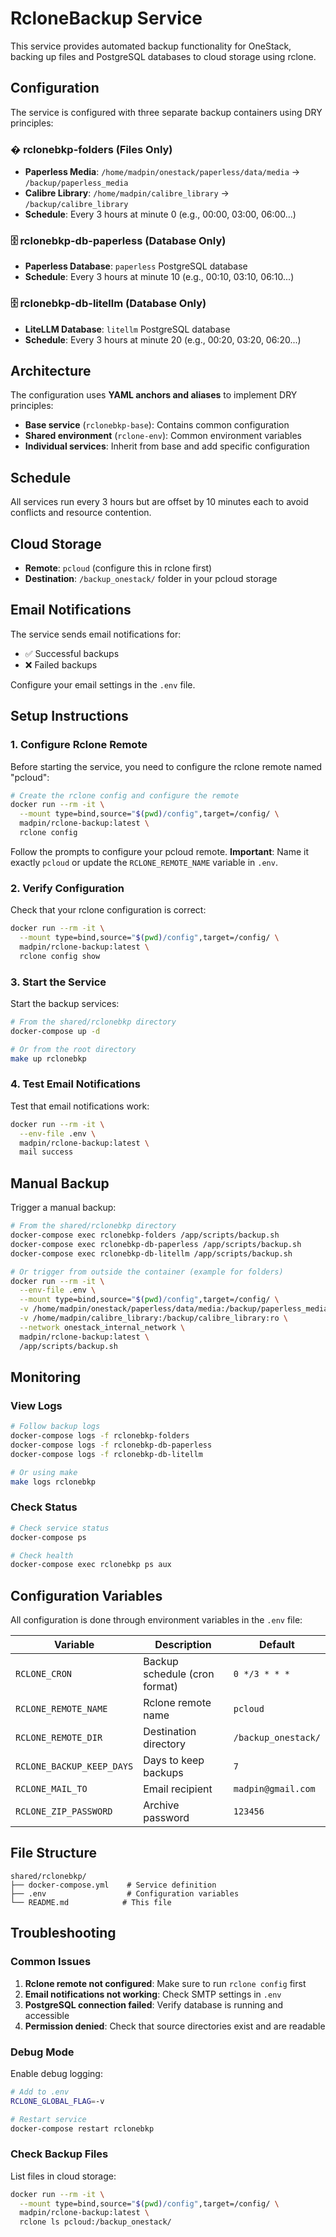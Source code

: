 # RcloneBackup Service

This service provides automated backup functionality for OneStack, backing up files and PostgreSQL databases to cloud storage using rclone.

## Configuration

The service is configured with three separate backup containers using DRY principles:

### � **rclonebkp-folders** (Files Only)

- **Paperless Media**: `/home/madpin/onestack/paperless/data/media` → `/backup/paperless_media`
- **Calibre Library**: `/home/madpin/calibre_library` → `/backup/calibre_library`
- **Schedule**: Every 3 hours at minute 0 (e.g., 00:00, 03:00, 06:00...)

### 🗄️ **rclonebkp-db-paperless** (Database Only)

- **Paperless Database**: `paperless` PostgreSQL database
- **Schedule**: Every 3 hours at minute 10 (e.g., 00:10, 03:10, 06:10...)

### 🗄️ **rclonebkp-db-litellm** (Database Only)

- **LiteLLM Database**: `litellm` PostgreSQL database
- **Schedule**: Every 3 hours at minute 20 (e.g., 00:20, 03:20, 06:20...)

## Architecture

The configuration uses **YAML anchors and aliases** to implement DRY principles:

- **Base service** (`rclonebkp-base`): Contains common configuration
- **Shared environment** (`rclone-env`): Common environment variables
- **Individual services**: Inherit from base and add specific configuration

## Schedule

All services run every 3 hours but are offset by 10 minutes each to avoid conflicts and resource contention.

## Cloud Storage

- **Remote**: `pcloud` (configure this in rclone first)
- **Destination**: `/backup_onestack/` folder in your pcloud storage

## Email Notifications

The service sends email notifications for:
- ✅ Successful backups
- ❌ Failed backups

Configure your email settings in the `.env` file.

## Setup Instructions

### 1. Configure Rclone Remote

Before starting the service, you need to configure the rclone remote named "pcloud":

```bash
# Create the rclone config and configure the remote
docker run --rm -it \
  --mount type=bind,source="$(pwd)/config",target=/config/ \
  madpin/rclone-backup:latest \
  rclone config
```

Follow the prompts to configure your pcloud remote. **Important**: Name it exactly `pcloud` or update the `RCLONE_REMOTE_NAME` variable in `.env`.

### 2. Verify Configuration

Check that your rclone configuration is correct:

```bash
docker run --rm -it \
  --mount type=bind,source="$(pwd)/config",target=/config/ \
  madpin/rclone-backup:latest \
  rclone config show
```

### 3. Start the Service

Start the backup services:

```bash
# From the shared/rclonebkp directory
docker-compose up -d

# Or from the root directory
make up rclonebkp
```

### 4. Test Email Notifications

Test that email notifications work:

```bash
docker run --rm -it \
  --env-file .env \
  madpin/rclone-backup:latest \
  mail success
```

## Manual Backup

Trigger a manual backup:

```bash
# From the shared/rclonebkp directory
docker-compose exec rclonebkp-folders /app/scripts/backup.sh
docker-compose exec rclonebkp-db-paperless /app/scripts/backup.sh
docker-compose exec rclonebkp-db-litellm /app/scripts/backup.sh

# Or trigger from outside the container (example for folders)
docker run --rm -it \
  --env-file .env \
  --mount type=bind,source="$(pwd)/config",target=/config/ \
  -v /home/madpin/onestack/paperless/data/media:/backup/paperless_media:ro \
  -v /home/madpin/calibre_library:/backup/calibre_library:ro \
  --network onestack_internal_network \
  madpin/rclone-backup:latest \
  /app/scripts/backup.sh
```

## Monitoring

### View Logs

```bash
# Follow backup logs
docker-compose logs -f rclonebkp-folders
docker-compose logs -f rclonebkp-db-paperless
docker-compose logs -f rclonebkp-db-litellm

# Or using make
make logs rclonebkp
```

### Check Status

```bash
# Check service status
docker-compose ps

# Check health
docker-compose exec rclonebkp ps aux
```

## Configuration Variables

All configuration is done through environment variables in the `.env` file:

| Variable | Description | Default |
|----------|-------------|---------|
| `RCLONE_CRON` | Backup schedule (cron format) | `0 */3 * * *` |
| `RCLONE_REMOTE_NAME` | Rclone remote name | `pcloud` |
| `RCLONE_REMOTE_DIR` | Destination directory | `/backup_onestack/` |
| `RCLONE_BACKUP_KEEP_DAYS` | Days to keep backups | `7` |
| `RCLONE_MAIL_TO` | Email recipient | `madpin@gmail.com` |
| `RCLONE_ZIP_PASSWORD` | Archive password | `123456` |

## File Structure

```
shared/rclonebkp/
├── docker-compose.yml    # Service definition
├── .env                  # Configuration variables
└── README.md            # This file
```

## Troubleshooting

### Common Issues

1. **Rclone remote not configured**: Make sure to run `rclone config` first
2. **Email notifications not working**: Check SMTP settings in `.env`
3. **PostgreSQL connection failed**: Verify database is running and accessible
4. **Permission denied**: Check that source directories exist and are readable

### Debug Mode

Enable debug logging:

```bash
# Add to .env
RCLONE_GLOBAL_FLAG=-v

# Restart service
docker-compose restart rclonebkp
```

### Check Backup Files

List files in cloud storage:

```bash
docker run --rm -it \
  --mount type=bind,source="$(pwd)/config",target=/config/ \
  madpin/rclone-backup:latest \
  rclone ls pcloud:/backup_onestack/
```
